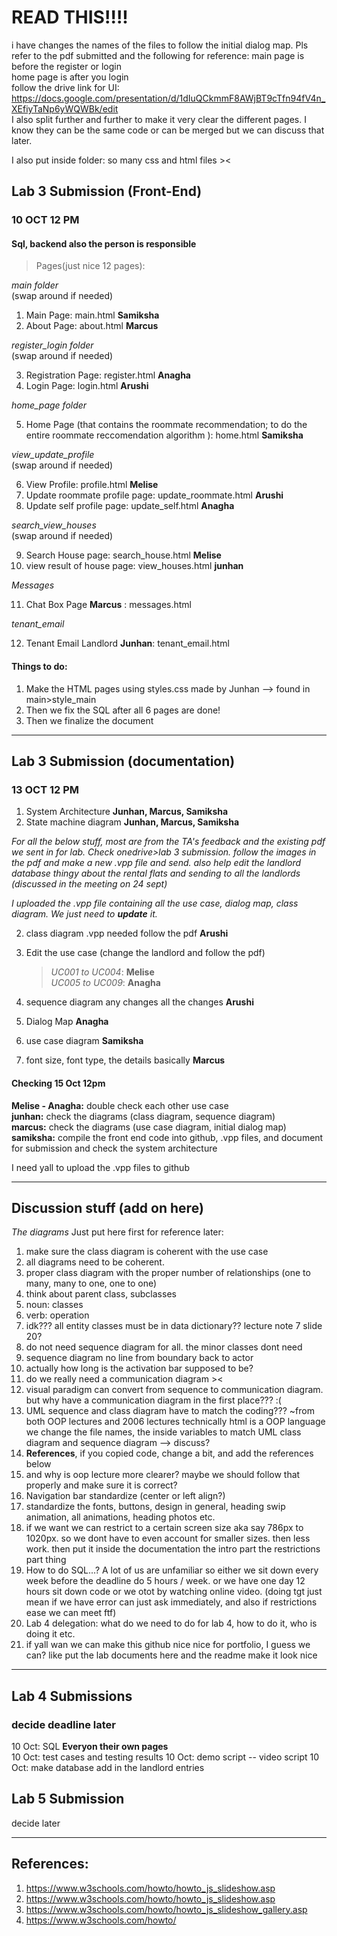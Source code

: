 # READ THIS!!!!
i have changes the names of the files to follow the initial dialog map. Pls refer to the pdf submitted and the following for reference: 
main page is before the register or login <br>
home page is after you login <br>
follow the drive link for UI: <br>
https://docs.google.com/presentation/d/1dIuQCkmmF8AWjBT9cTfn94fV4n_XEfiyTaNp6yWQWBk/edit
<br>
I also split further and further to make it very clear the different pages. I know they can be the same code or can be merged but we can discuss that later. 

I also put inside folder: so many css and html files ><


## Lab 3 Submission (Front-End)
### **10 OCT 12 PM**
#### Sql, backend also the person is responsible 


> Pages(just nice 12 pages):


*main folder* <br>
(swap around if needed)

1. Main Page: main.html **Samiksha** 
2. About Page: about.html **Marcus** 


*register_login folder* <br>
(swap around if needed) 

3. Registration Page: register.html **Anagha** 
4. Login Page: login.html **Arushi** 


*home_page folder*

5. Home Page (that contains the roommate recommendation; to do the entire roommate reccomendation algorithm ): home.html **Samiksha**


*view_update_profile* <br>
(swap around if needed) 

6. View Profile: profile.html **Melise** 
7. Update roommate profile page: update_roommate.html **Arushi**
8. Update self profile page: update_self.html **Anagha**

*search_view_houses* <br>
(swap around if needed) 

9. Search House page: search_house.html **Melise**
10. view result of house page: view_houses.html **junhan**

*Messages*

11. Chat Box Page **Marcus** : messages.html

*tenant_email*

12. Tenant Email Landlord **Junhan**: tenant_email.html



#### Things to do:
1. Make the HTML pages using styles.css made by Junhan --> found in main>style_main
2. Then we fix the SQL after all 6 pages are done!
3. Then we finalize the document


---

## Lab 3 Submission (documentation)
### **13 OCT 12 PM**

1. System Architecture **Junhan, Marcus, Samiksha**  
2. State machine diagram **Junhan, Marcus, Samiksha**  

*For all the below stuff, most are from the TA's feedback and the existing pdf we sent in for lab. Check onedrive>lab 3 submission. follow the images in the pdf and make a new .vpp file and send. also help edit the landlord database thingy about the rental flats and sending to all the landlords (discussed in the meeting on 24 sept)*

*I uploaded the .vpp file containing all the use case, dialog map, class diagram. We just need to **update** it.*



2. class diagram .vpp needed follow the pdf **Arushi** 
3. Edit the use case (change the landlord and follow the pdf)  

   >*UC001 to UC004*: **Melise**  <br>
   >*UC005 to UC009*: **Anagha**  <br>

4. sequence diagram any changes all the changes  **Arushi**  <br>
5. Dialog Map **Anagha**  <br>
6. use case diagram **Samiksha**  <br>
7. font size, font type, the details basically **Marcus**   <br>


#### Checking 15 Oct 12pm
**Melise - Anagha:** double check each other use case <br>
**junhan:** check the diagrams (class diagram, sequence diagram) <br>
**marcus:** check the diagrams (use case diagram, initial dialog map) <br>
**samiksha:** compile the front end code into github, .vpp files, and document for submission and check the system architecture <br>


I need yall to upload the .vpp files to github<br>

---

## Discussion stuff (add on here)

*The diagrams*
Just put here first for reference later:
1. make sure the class diagram is coherent with the use case
2. all diagrams need to be coherent. 
3. proper class diagram with the proper number of relationships (one to many, many to one, one to one)
4. think about parent class, subclasses 
5. noun: classes
6. verb: operation
7. idk??? all entity classes must be in data dictionary?? lecture note 7 slide 20?
8. do not need sequence diagram for all. the minor classes dont need 
9. sequence diagram no line from boundary back to actor 
10. actually how long is the activation bar supposed to be?
11. do we really need a communication diagram ><
12. visual paradigm can convert from sequence to communication diagram. but why have a communication diagram in the first place??? :(
13. UML sequence and class diagram have to match the coding??? ~from both OOP lectures and 2006 lectures technically html is a OOP language we change the file names, the inside variables to match UML class diagram and sequence diagram --> discuss?
14. **References**, if you copied code, change a bit, and add the references below
15. and why is oop lecture more clearer? maybe we should follow that properly and make sure it is correct? 
16. Navigation bar standardize (center or left align?)
17. standardize the fonts, buttons, design in general, heading swip animation, all animations, heading photos etc. 
18. if we want we can restrict to a certain screen size aka say 786px to 1020px. so we dont have to even account for smaller sizes. then less work. then put it inside the documentation the intro part the restrictions part thing
19. How to do SQL...? A lot of us are unfamiliar so either we sit down every week before the deadline do 5 hours / week. or we have one day 12 hours sit down code or we otot by watching online video. (doing tgt just mean if we have error can just ask immediately, and also if restrictions ease we can meet ftf)
20. Lab 4 delegation: what do we need to do for lab 4, how to do it, who is doing it etc. 
21. if yall wan we can make this github nice nice for portfolio, I guess we can? like put the lab documents here and the readme make it look nice 


----


## Lab 4 Submissions 
### decide deadline later 
10 Oct: SQL **Everyon their own pages**  <br>
10 Oct: test cases and testing results 
10 Oct: demo script -- video script
10 Oct: make database add in the landlord entries

## Lab 5 Submission 

decide later

---
## References:
1. https://www.w3schools.com/howto/howto_js_slideshow.asp
2. https://www.w3schools.com/howto/howto_js_slideshow.asp
3. https://www.w3schools.com/howto/howto_js_slideshow_gallery.asp
4. https://www.w3schools.com/howto/ 







